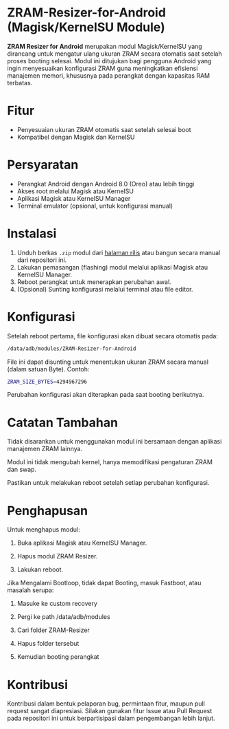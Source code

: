 # ZRAM-Resizer-for-Android (Magisk/KernelSU Module)

**ZRAM Resizer for Android** merupakan modul Magisk/KernelSU yang dirancang untuk mengatur ulang ukuran ZRAM secara otomatis saat setelah proses booting selesai. Modul ini ditujukan bagi pengguna Android yang ingin menyesuaikan konfigurasi ZRAM guna meningkatkan efisiensi manajemen memori, khususnya pada perangkat dengan kapasitas RAM terbatas.

# Fitur

- Penyesuaian ukuran ZRAM otomatis saat setelah selesai boot
- Kompatibel dengan Magisk dan KernelSU

# Persyaratan

- Perangkat Android dengan Android 8.0 (Oreo) atau lebih tinggi
- Akses root melalui Magisk atau KernelSU
- Aplikasi Magisk atau KernelSU Manager
- Terminal emulator (opsional, untuk konfigurasi manual)

# Instalasi

1. Unduh berkas `.zip` modul dari [halaman rilis](https://github.com/Katryoshkh/ZRAM-Resizer-Android/releases) atau bangun secara manual dari repositori ini.
2. Lakukan pemasangan (flashing) modul melalui aplikasi Magisk atau KernelSU Manager.
3. Reboot perangkat untuk menerapkan perubahan awal.
4. (Opsional) Sunting konfigurasi melalui terminal atau file editor.

# Konfigurasi

Setelah reboot pertama, file konfigurasi akan dibuat secara otomatis pada:

```bash
/data/adb/modules/ZRAM-Resizer-for-Android
```

File ini dapat disunting untuk menentukan ukuran ZRAM secara manual (dalam satuan Byte). Contoh:

   ```bash
   ZRAM_SIZE_BYTES=4294967296
   ```

Perubahan konfigurasi akan diterapkan pada saat booting berikutnya.

# Catatan Tambahan

Tidak disarankan untuk menggunakan modul ini bersamaan dengan aplikasi manajemen ZRAM lainnya.

Modul ini tidak mengubah kernel, hanya memodifikasi pengaturan ZRAM dan swap.

Pastikan untuk melakukan reboot setelah setiap perubahan konfigurasi.


# Penghapusan

Untuk menghapus modul:

1. Buka aplikasi Magisk atau KernelSU Manager.


2. Hapus modul ZRAM Resizer.


3. Lakukan reboot.

Jika Mengalami Bootloop, tidak dapat Booting, masuk Fastboot, atau masalah serupa:

1. Masuke ke custom recovery
   
2. Pergi ke path /data/adb/modules
   
3. Cari folder ZRAM-Resizer
   
4. Hapus folder tersebut
   
5. Kemudian booting perangkat

# Kontribusi

Kontribusi dalam bentuk pelaporan bug, permintaan fitur, maupun pull request sangat diapresiasi. Silakan gunakan fitur Issue atau Pull Request pada repositori ini untuk berpartisipasi dalam pengembangan lebih lanjut.

